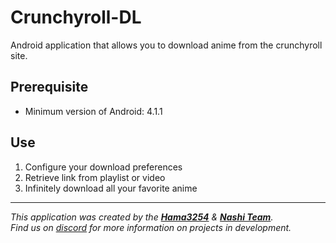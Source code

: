 # Crunchyroll-DL
Android application that allows you to download anime from the crunchyroll site.

## Prerequisite
 - Minimum version of Android: 4.1.1
 
## Use
1) Configure your download preferences
2) Retrieve link from playlist or video
3) Infinitely download all your favorite anime

-----------------

*This application was created by the [__Hama3254__](https://github.com/hama3254) & [__Nashi Team__](https://discord.com/invite/g6JzYbh).  
Find us on [discord](https://discord.com/invite/g6JzYbh) for more information on projects in development.*

